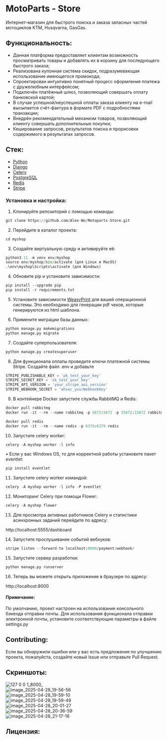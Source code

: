 # MotoParts - Store

Интернет-магазин для быстрого поиска и заказа запасных частей мотоциклов KTM, Husqvarna, GasGas.

## Функциональность:

- Данная платформа предоставляет клиентам возможность просматривать товары и добавлять их в корзину для последующего быстрого заказа;
- Реализована купонная система скидок, подразумевающая использование имеющегося промокода;
- Спроектирован интуитивно понятный процесс оформления платежа с дружелюбным интерфейсом;
- Подключён платёжный шлюз, позволяющий совершать оплату банковской картой;
- В случае успешной/неуспешной оплаты заказа клиенту на e-mail высылается счёт-фактура в формате PDF с подробностями транзакции;
- Внедрён рекомендательный механизм товаров, позволяющий клиенту совершать дополнительные покупки;
- Кеширование запросов, результатов поиска и прорисовки содержимого в результатах запросов.

## Стек:

- [Python](https://www.python.org/downloads/)
- [Django](https://www.djangoproject.com/download/)
- [Celery](https://pypi.org/project/celery/)
- [PostgreSQL](https://www.postgresql.org/)
- [Redis](https://redis.io/downloads/)
- [Stripe](https://stripe.com/)

### Установка и настройка:

1. Клонируйте репозиторий с помощью команды:
```python
git clone https://github.com/Alex-Wo/Motoparts-Store.git
```
2. Перейдите в каталог проекта:
```python
cd myshop
```
3. Создайте виртуальную среду и активируйте её:
```python
python3.11 -m venv env/myshop
source env/myshop/bin/activate (для Linux и MacOS)
.\env\myshop\Scripts\activate (для Windows)
```
4. Обновите pip и установите зависимости:
```python
pip install --upgrade pip
pip install -r requirements.txt
```
5. Установите зависимости [WeasyPrint](https://doc.courtbouillon.org/weasyprint/stable/first_steps.html) для вашей операционной системы. Это необходимо для генерации pdf чеков, которые генерируются из html шаблона.

6. Примените миграции базы данных:
```python
python manage.py makemigrations
python manage.py migrate
```
7. Создайте суперпользователя:
```python
python manage.py createsuperuser
```
8. Для функционала оплаты проведите ключи платежной системы Stripe. Создайте файл .env и добавьте
```python
STRIPE_PUBLISHABLE_KEY = 'pk_test_your_key'
STRIPE_SECRET_KEY = 'sk_test_your_key'
STRIPE_API_VERSION = 'your_stripe_aoi_version'
STRIPE_WEBHOOK_SECRET = 'whsec_yourWebhookKey'
```
9. В контейнере Docker запустите службы RabbitMQ и Redis:
```python
docker pull rabbitmq
docker run -it --rm --name rabbitmq -p 5672:5672 -p 15672:15672 rabbitmq:management

docker pull redis
docker run -it --rm --name redis -p 6379:6379 redis
```
10. Запустите celery worker:
```python
celery -A myshop worker -l info
```
• Если у вас Windows OS, то для корректной работы установите пакет eventlet:
```python
pip install eventlet
```
11. Запустите celery worker командой:
```python
celery -A myshop worker -l info -P eventlet
```
12. Мониторинг Celery при помощи Flower:
```python
celery -A myshop flower
```
13. Для просмотра активных работников Celery и статистики асинхронных заданий перейдите по адресу:

http://localhost:5555/dashboard

14. Запустите прослушивание событий вебхуков:
```python
stripe listen --forward-to localhost:8000/payment/webhook/
```
15. Запустите сервер разработки:
```python
python manage.py runserver
```
16. Теперь вы можете открыть приложение в браузере по адресу:

http://localhost:8000

#### Примечание:

По умолчанию, проект настроен на использование консольного бэкенда отправки почты. Для использования функционала отправки электронной почты, установите соответствующие параметры в файле settings.py

## Contributing:

Если вы обнаружили ошибки или у вас есть предложения по улучшению проекта, пожалуйста, создайте новый Issue или отправьте Pull Request.

## Скриншоты:

![127 0 0 1_8000_](https://github.com/user-attachments/assets/29fa7d20-7295-4ab7-8fce-75a456bd772e)\
![image_2025-04-28_19-56-56](https://github.com/user-attachments/assets/83079272-abf6-42c4-9f6a-f166e824c3e9)\
![image_2025-04-28_19-59-10](https://github.com/user-attachments/assets/b9f7edab-73b6-40e4-a00c-d794b1e93d6e)\
![image_2025-04-28_19-59-49](https://github.com/user-attachments/assets/a6b7bd94-a739-454b-b3c8-d0e81fd3bab7)\
![image_2025-04-28_20-01-27](https://github.com/user-attachments/assets/2573d2c0-9f6d-4d13-aafc-07e5c70bf1bd)\
![image_2025-04-28_20-36-59](https://github.com/user-attachments/assets/3e364978-a4dc-487e-ab26-44b9cf57220e)\
![image_2025-04-28_21-17-16](https://github.com/user-attachments/assets/e5869e37-0668-4dd3-b5fe-7d61931f5d1a)


## Лицензия:

